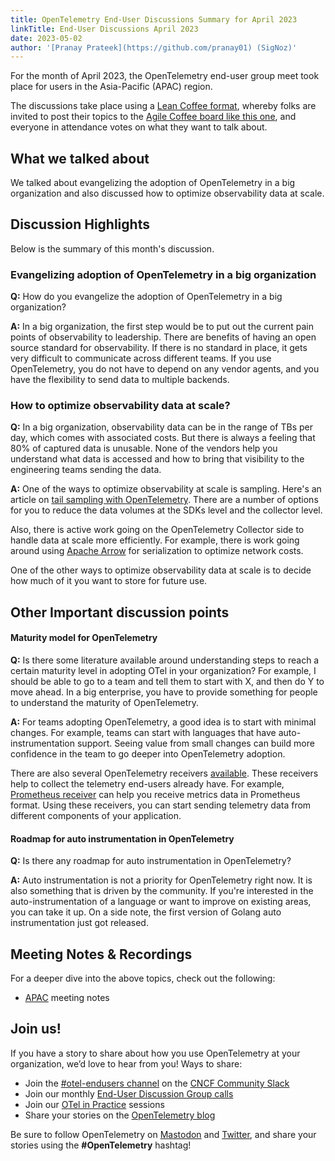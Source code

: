 ```yaml
---
title: OpenTelemetry End-User Discussions Summary for April 2023
linkTitle: End-User Discussions April 2023
date: 2023-05-02
author: '[Pranay Prateek](https://github.com/pranay01) (SigNoz)'
---
```


For the month of April 2023, the OpenTelemetry end-user group meet took place
for users in the Asia-Pacific (APAC) region.

The discussions take place using a
[Lean Coffee format](https://agilecoffee.com/leancoffee/), whereby folks are
invited to post their topics to the
[Agile Coffee board like this one](http://agile.coffee/#2f83c1c1-918c-4c78-8671-194b2e9d8e54),
and everyone in attendance votes on what they want to talk about.

## What we talked about

We talked about evangelizing the adoption of OpenTelemetry in a big organization
and also discussed how to optimize observability data at scale.

## Discussion Highlights

Below is the summary of this month's discussion.

### Evangelizing adoption of OpenTelemetry in a big organization

**Q:** How do you evangelize the adoption of OpenTelemetry in a big
organization?

**A:** In a big organization, the first step would be to put out the current
pain points of observability to leadership. There are benefits of having an open
source standard for observability. If there is no standard in place, it gets
very difficult to communicate across different teams. If you use OpenTelemetry,
you do not have to depend on any vendor agents, and you have the flexibility to
send data to multiple backends.

### How to optimize observability data at scale?

**Q:** In a big organization, observability data can be in the range of TBs per
day, which comes with associated costs. But there is always a feeling that 80%
of captured data is unusable. None of the vendors help you understand what data
is accessed and how to bring that visibility to the engineering teams sending
the data.

**A:** One of the ways to optimize observability at scale is sampling. Here's an
article on
[tail sampling with OpenTelemetry](https://opentelemetry.io/blog/2022/tail-sampling/).
There are a number of options for you to reduce the data volumes at the SDKs
level and the collector level.

Also, there is active work going on the OpenTelemetry Collector side to handle
data at scale more efficiently. For example, there is work going around using
[Apache Arrow](https://github.com/open-telemetry/oteps/pull/171) for
serialization to optimize network costs.

One of the other ways to optimize observability data at scale is to decide how
much of it you want to store for future use.

## Other Important discussion points

#### Maturity model for OpenTelemetry

**Q:** Is there some literature available around understanding steps to reach a
certain maturity level in adopting OTel in your organization? For example, I
should be able to go to a team and tell them to start with X, and then do Y to
move ahead. In a big enterprise, you have to provide something for people to
understand the maturity of OpenTelemetry.

**A:** For teams adopting OpenTelemetry, a good idea is to start with minimal
changes. For example, teams can start with languages that have
auto-instrumentation support. Seeing value from small changes can build more
confidence in the team to go deeper into OpenTelemetry adoption.

There are also several OpenTelemetry receivers
[available](https://github.com/open-telemetry/opentelemetry-collector-contrib/tree/main/receiver).
These receivers help to collect the telemetry end-users already have. For
example,
[Prometheus receiver](https://github.com/open-telemetry/opentelemetry-collector-contrib/blob/main/receiver/prometheusreceiver/README.md)
can help you receive metrics data in Prometheus format. Using these receivers,
you can start sending telemetry data from different components of your
application.

#### Roadmap for auto instrumentation in OpenTelemetry

**Q:** Is there any roadmap for auto instrumentation in OpenTelemetry?

**A:** Auto instrumentation is not a priority for OpenTelemetry right now. It is
also something that is driven by the community. If you're interested in the
auto-instrumentation of a language or want to improve on existing areas, you can
take it up. On a side note, the first version of Golang auto instrumentation
just got released.

## Meeting Notes & Recordings

For a deeper dive into the above topics, check out the following:

- [APAC](https://docs.google.com/document/d/1eDYC97LfvE428cpIf3A_hSGirdNzglPurlxgKCmw8o4)
  meeting notes

## Join us!

If you have a story to share about how you use OpenTelemetry at your
organization, we’d love to hear from you! Ways to share:

- Join the [#otel-endusers channel](/community/end-user/slack-channel/) on the
  [CNCF Community Slack](https://communityinviter.com/apps/cloud-native/cncf)
- Join our monthly
  [End-User Discussion Group calls](/community/end-user/discussion-group/)
- Join our [OTel in Practice](/community/end-user/otel-in-practice/) sessions
- Share your stories on the
  [OpenTelemetry blog](https://github.com/open-telemetry/opentelemetry.io/blob/954103a7444d691db3967121f0f1cb194af1dccb/README.md#submitting-a-blog-post)

Be sure to follow OpenTelemetry on
[Mastodon](https://fosstodon.org/@opentelemetry) and
[Twitter](https://twitter.com/opentelemetry), and share your stories using the
**#OpenTelemetry** hashtag!
